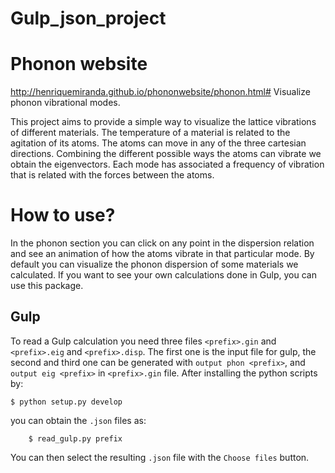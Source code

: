 # Gulp_json_project

Phonon website
==============

http://henriquemiranda.github.io/phononwebsite/phonon.html#
Visualize phonon vibrational modes.

This project aims to provide a simple way to visualize the lattice vibrations of different materials. The temperature of a material is related to the agitation of its atoms. The atoms can move in any of the three cartesian directions. Combining the different possible ways the atoms can vibrate we obtain the eigenvectors. Each mode has associated a frequency of vibration that is related with the forces between the atoms.

How to use?
===========

In the phonon section you can click on any point in the dispersion relation and see an animation of how the atoms vibrate in that particular mode.
By default you can visualize the phonon dispersion of some materials we calculated.
If you want to see your own calculations done in Gulp, you can use this package.

Gulp
----------------
To read a Gulp calculation you need three files `<prefix>.gin` and `<prefix>.eig` and `<prefix>.disp`. The first one is the input file for gulp, the second and third one can be generated with `output phon <prefix>`, and `output eig <prefix>` in `<prefix>.gin` file. 
After installing the python scripts by:
	
	$ python setup.py develop


 you can obtain the `.json` files as:

    	$ read_gulp.py prefix

You can then select the resulting `.json` file with the `Choose files` button.
